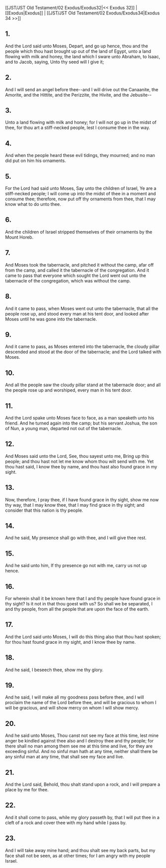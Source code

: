 [[JST/JST Old Testament/02 Exodus/Exodus32|<< Exodus 32]] | [[Exodus|Exodus]] | [[JST/JST Old Testament/02 Exodus/Exodus34|Exodus 34 >>]]
## 1.
And the Lord said unto Moses, Depart, and go up hence, thou and the people which thou hast brought up out of the land of Egypt, unto a land flowing with milk and honey, the land which I sware unto Abraham, to Isaac, and to Jacob, saying, Unto thy seed will I give it;
## 2.
And I will send an angel before thee\--and I will drive out the Canaanite, the Amorite, and the Hittite, and the Perizzite, the Hivite, and the Jebusite\--
## 3.
Unto a land flowing with milk and honey; for I will not go up in the midst of thee, for thou art a stiff-necked people, lest I consume thee in the way.
## 4.
And when the people heard these evil tidings, they mourned; and no man did put on him his ornaments.
## 5.
For the Lord had said unto Moses, Say unto the children of Israel, Ye are a stiff-necked people; I will come up into the midst of thee in a moment and consume thee; therefore, now put off thy ornaments from thee, that I may know what to do unto thee.
## 6.
And the children of Israel stripped themselves of their ornaments by the Mount Horeb.
## 7.
And Moses took the tabernacle, and pitched it without the camp, afar off from the camp, and called it the tabernacle of the congregation. And it came to pass that everyone which sought the Lord went out unto the tabernacle of the congregation, which was without the camp.
## 8.
And it came to pass, when Moses went out unto the tabernacle, that all the people rose up, and stood every man at his tent door, and looked after Moses until he was gone into the tabernacle.
## 9.
And it came to pass, as Moses entered into the tabernacle, the cloudy pillar descended and stood at the door of the tabernacle; and the Lord talked with Moses.
## 10.
And all the people saw the cloudy pillar stand at the tabernacle door; and all the people rose up and worshiped, every man in his tent door.
## 11.
And the Lord spake unto Moses face to face, as a man speaketh unto his friend. And he turned again into the camp; but his servant Joshua, the son of Nun, a young man, departed not out of the tabernacle.
## 12.
And Moses said unto the Lord, See, thou sayest unto me, Bring up this people; and thou hast not let me know whom thou wilt send with me. Yet thou hast said, I know thee by name, and thou hast also found grace in my sight.
## 13.
Now, therefore, I pray thee, if I have found grace in thy sight, show me now thy way, that I may know thee, that I may find grace in thy sight; and consider that this nation is thy people.
## 14.
And he said, My presence shall go with thee, and I will give thee rest.
## 15.
And he said unto him, If thy presence go not with me, carry us not up hence.
## 16.
For wherein shall it be known here that I and thy people have found grace in thy sight? Is it not in that thou goest with us? So shall we be separated, I and thy people, from all the people that are upon the face of the earth.
## 17.
And the Lord said unto Moses, I will do this thing also that thou hast spoken; for thou hast found grace in my sight, and I know thee by name.
## 18.
And he said, I beseech thee, show me thy glory.
## 19.
And he said, I will make all my goodness pass before thee, and I will proclaim the name of the Lord before thee, and will be gracious to whom I will be gracious, and will show mercy on whom I will show mercy.
## 20.
And he said unto Moses, Thou canst not see my face at this time, lest mine anger be kindled against thee also and I destroy thee and thy people; for there shall no man among them see me at this time and live, for they are exceeding sinful. And no sinful man hath at any time, neither shall there be any sinful man at any time, that shall see my face and live.
## 21.
And the Lord said, Behold, thou shalt stand upon a rock, and I will prepare a place by me for thee.
## 22.
And it shall come to pass, while my glory passeth by, that I will put thee in a cleft of a rock and cover thee with my hand while I pass by.
## 23.
And I will take away mine hand; and thou shalt see my back parts, but my face shall not be seen, as at other times; for I am angry with my people Israel.

